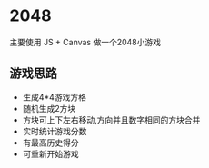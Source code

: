 # 2048
主要使用 JS + Canvas 做一个2048小游戏

## 游戏思路
* 生成4*4游戏方格
* 随机生成2方块
* 方块可上下左右移动,方向并且数字相同的方块合并
* 实时统计游戏分数
* 有最高历史得分
* 可重新开始游戏

